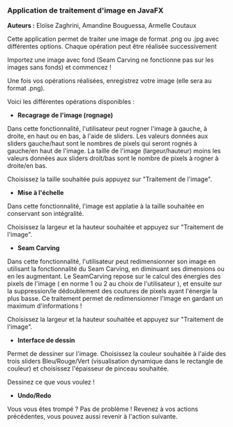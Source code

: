 ### **Application de traitement d'image en JavaFX**

**Auteurs :** Eloïse Zaghrini, Amandine Bouguessa, Armelle Coutaux

Cette application permet de traiter une image de format .png ou .jpg avec différentes options.
Chaque opération peut être réalisée successivement

Importez une image avec fond (Seam Carving ne fonctionne pas sur les images sans fonds) et commencez !

Une fois vos opérations réalisées, enregistrez votre image (elle sera au format .png).

Voici les différentes opérations disponibles :

- **Recagrage de l'image (rognage)**

Dans cette fonctionnalité, l'utilisateur peut rogner l'image à gauche, à droite, en haut ou en bas, à l'aide de sliders.
Les valeurs données aux sliders gauche/haut sont le nombres de pixels qui seront rognés à gauche/en haut de l'image.
La taille de l'image (largeur/hauteur) moins les valeurs données aux sliders droit/bas sont le nombre de pixels à rogner à droite/en bas.

Choisissez la taille souhaitée puis appuyez sur "Traitement de l'image".

- **Mise à l'échelle**

Dans cette fonctionnalité, l'image est applatie à la taille souhaitée en conservant son intégralité.

Choisissez la largeur et la hauteur souhaitée et appuyez sur "Traitement de l'image".

- **Seam Carving**

Dans cette fonctionnalité, l'utilisateur peut redimensionner son image en utilisant la fonctionnalité du Seam Carving, en diminuant ses dimensions ou en les augmentant. Le SeamCarving repose sur le calcul des énergies des pixels de l'image ( en norme 1 ou 2 au choix de l'utilisateur ), et ensuite sur la suppression/le dédoublement des coutures de pixels ayant l'énergie la plus basse. Ce traitement permet de redimensionner l'image en gardant un maximum d'informations !

Choisissez la largeur et la hauteur souhaitée et appuyez sur "Traitement de l'image".

- **Interface de dessin**

Permet de dessiner sur l'image.
Choisissez la couleur souhaitée à l'aide des trois sliders Bleu/Rouge/Vert (visualisation dynamique dans le rectangle de couleur) et choisissez l'épaisseur de pinceau souhaitée.

Dessinez ce que vous voulez !

- **Undo/Redo**

Vous vous êtes trompé ? Pas de problème ! Revenez à vos actions précédentes, vous pouvez aussi revenir à l'action suivante.



